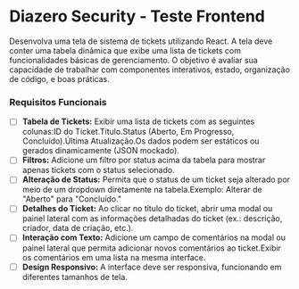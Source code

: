 # Diazero Security - Teste Frontend

Desenvolva uma tela de sistema de tickets utilizando React. A tela deve conter uma tabela dinâmica que exibe uma lista de tickets com funcionalidades básicas de gerenciamento. O objetivo é avaliar sua capacidade de trabalhar com componentes interativos, estado, organização de código, e boas práticas.

### Requisitos Funcionais

- [ ]  **Tabela de Tickets:** Exibir uma lista de tickets com as seguintes colunas:ID do Ticket.Título.Status (Aberto, Em Progresso, Concluído).Última Atualização.Os dados podem ser estáticos ou gerados dinamicamente (JSON mockado).
- [ ]  **Filtros:** Adicione um filtro por status acima da tabela para mostrar apenas tickets com o status selecionado.
- [ ]  **Alteração de Status:** Permita que o status de um ticket seja alterado por meio de um dropdown diretamente na tabela.Exemplo: Alterar de "Aberto" para "Concluído."
- [ ]  **Detalhes do Ticket:** Ao clicar no título do ticket, abrir uma modal ou painel lateral com as informações detalhadas do ticket (ex.: descrição, criador, data de criação, etc.).
- [ ]  **Interação com Texto:** Adicione um campo de comentários na modal ou painel lateral que permita adicionar novos comentários ao ticket.Exibir os comentários em uma lista na mesma interface.
- [ ]  **Design Responsivo:** A interface deve ser responsiva, funcionando em diferentes tamanhos de tela.

